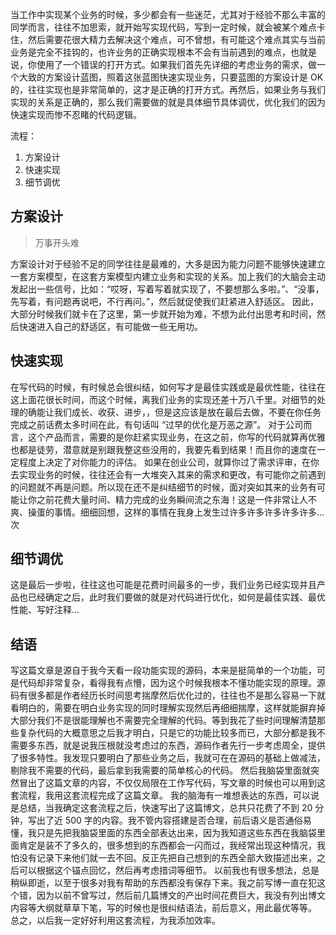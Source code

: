 当工作中实现某个业务的时候，多少都会有一些迷茫，尤其对于经验不那么丰富的同学而言，往往不加思索，就开始写实现代码，写到一定时候，就会被某个难点卡住，然后需要花很大精力去解决这个难点，可不曾想，有可能这个难点其实与当前业务是完全不挂钩的，也许业务的正确实现根本不会有当前遇到的难点，也就是说，你使用了一个错误的打开方式。如果我们首先先详细的考虑业务的需求，做一个大致的方案设计蓝图，照着这张蓝图快速实现业务，只要蓝图的方案设计是 OK 的，往往实现也是非常简单的，这才是正确的打开方式。再然后，如果业务与我们实现的关系是正确的，那么我们需要做的就是具体细节具体调优，优化我们的因为快速实现而惨不忍睹的代码逻辑。

流程：

1. 方案设计
2. 快速实现
3. 细节调优

## 方案设计

> 万事开头难

方案设计对于经验不足的同学往往是最难的，大多是因为能力问题不能够快速建立一套方案模型，在这套方案模型内建立业务和实现的关系。加上我们的大脑会主动发起出一些信号，比如：“哎呀，写着写着就实现了，不要想那么多啦。”、“没事，先写着，有问题再说吧，不行再问。”，然后就促使我们赶紧进入舒适区。
因此，大部分时候我们就卡在了这里，第一步就开始为难，不想为此付出思考和时间，然后快速进入自己的舒适区，有可能做一些无用功。

## 快速实现

在写代码的时候，有时候总会很纠结，如何写才是最佳实践或是最优性能，往往在这上面花很长时间，而这个时候，离我们业务的实现还差十万八千里。对细节的处理的确能让我们成长、收获、进步，，但是这应该是放在最后去做，不要在你任务完成之前话费太多时间在此，有句话叫 “过早的优化是万恶之源”。
对于公司而言，这个产品而言，需要的是你赶紧实现业务，在这之前，你写的代码就算再优雅也都是徒劳，潜意就是别跟我整这些没用的，我要先看到结果！而且你的速度在一定程度上决定了对你能力的评估。
如果在创业公司，就算你过了需求评审，在你去实现业务的时候，往往还会有一大堆突入其来的需求和更改，有可能你之前遇到的问题就不再是问题。所以现在还不是纠结细节的时候，面对突如其来的业务有可能让你之前花费大量时间、精力完成的业务瞬间流之东海！这是一件非常让人不爽、操蛋的事情。细细回想，这样的事情在我身上发生过许多许多许多许多许多...次

## 细节调优

这是最后一步啦，往往这也可能是花费时间最多的一步，我们业务已经实现并且产品也已经确定之后，此时我们要做的就是对代码进行优化，如何是最佳实践、最优性能、写好注释...

## 结语

写这篇文章是源自于我今天看一段功能实现的源码，本来是挺简单的一个功能，可是代码却非常复杂，看得我有点懵，因为这个时候我根本不懂功能实现的原理。源码有很多都是作者经历长时间思考揣摩然后优化过的，往往也不是那么容易一下就看明白的，需要在明白业务实现的同时理解实现然后再细细揣摩，这样就能摒弃掉大部分我们不是很能理解也不需要完全理解的代码。等到我花了些时间理解清楚那些复杂代码的大概意思之后我才明白，只是它的功能比较多而已，大部分都是我不需要多东西，就是说我压根就没考虑过的东西，源码作者先行一步考虑周全，提供了很多特性。我发现只要明白了那些业务之后，我就可在在源码的基础上做减法，剔除我不需要的代码，最后拿到我需要的简单核心的代码。
然后我脑袋里面就突然冒出了这篇文章的内容，不仅仅局限在工作写代码，写文章的时候也可以用到这套流程，我用这套流程完成了这篇文章。
我的脑海有一堆想表达的东西，可以说是总结，当我确定这套流程之后，快速写出了这篇博文，总共只花费了不到 20 分钟，写出了近 500 字的内容。我不管内容搭建是否合理，前后语义是否通俗易懂，我只是先把我脑袋里面的东西全部表达出来，因为我知道这些东西在我脑袋里面肯定是装不了多久的，很多想到的东西都会一闪而过，我经常出现这种情况，我怕没有记录下来他们就一去不回。反正先把自己想到的东西全部大致描述出来，之后可以根据这个锚点回忆，然后再考虑措词等细节。
以前我也有很多想法，总是稍纵即逝，以至于很多对我有帮助的东西都没有保存下来。我之前写博一直在犯这个错，因为以前不曾写过，然后前几篇博文的产出时间花费巨大，我没有列出博文内容等大纲就草草下笔，写的时候也是很纠结语法，前后意义，用此最优等等。
总之，以后我一定好好利用这套流程，为我添加效率。
